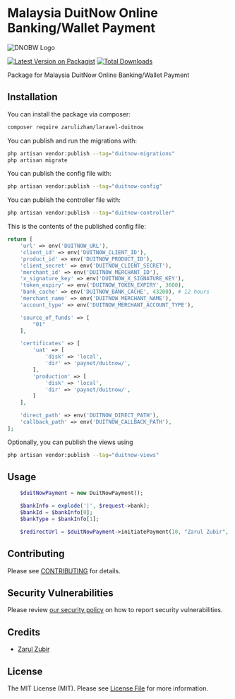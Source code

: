 # Malaysia DuitNow Online Banking/Wallet Payment

![DNOBW Logo](https://i.ibb.co/Bjc0Fyv/dnobw.png)

[![Latest Version on Packagist](https://img.shields.io/packagist/v/zarulizham/laravel-duitnow.svg?style=flat-square)](https://packagist.org/packages/zarulizham/laravel-duitnow)
[![Total Downloads](https://img.shields.io/packagist/dt/zarulizham/laravel-duitnow.svg?style=flat-square)](https://packagist.org/packages/zarulizham/laravel-duitnow)

Package for Malaysia DuitNow Online Banking/Wallet Payment

## Installation

You can install the package via composer:

```bash
composer require zarulizham/laravel-duitnow
```

You can publish and run the migrations with:

```bash
php artisan vendor:publish --tag="duitnow-migrations"
php artisan migrate
```

You can publish the config file with:

```bash
php artisan vendor:publish --tag="duitnow-config"
```

You can publish the controller file with:

```bash
php artisan vendor:publish --tag="duitnow-controller"
```

This is the contents of the published config file:

```php
return [
    'url' => env('DUITNOW_URL'),
    'client_id' => env('DUITNOW_CLIENT_ID'),
    'product_id' => env('DUITNOW_PRODUCT_ID'),
    'client_secret' => env('DUITNOW_CLIENT_SECRET'),
    'merchant_id' => env('DUITNOW_MERCHANT_ID'),
    'x_signature_key' => env('DUITNOW_X_SIGNATURE_KEY'),
    'token_expiry' => env('DUITNOW_TOKEN_EXPIRY', 3600),
    'bank_cache' => env('DUITNOW_BANK_CACHE', 43200), # 12 hours
    'merchant_name' => env('DUITNOW_MERCHANT_NAME'),
    'account_type' => env('DUITNOW_MERCHANT_ACCOUNT_TYPE'),

    'source_of_funds' => [
        "01"
    ],

    'certificates' => [
        'uat' => [
            'disk' => 'local',
            'dir' => 'paynet/duitnow/',
        ],
        'production' => [
            'disk' => 'local',
            'dir' => 'paynet/duitnow/',
        ]
    ],

    'direct_path' => env('DUITNOW_DIRECT_PATH'),
    'callback_path' => env('DUITNOW_CALLBACK_PATH'),
];
```

Optionally, you can publish the views using

```bash
php artisan vendor:publish --tag="duitnow-views"
```

## Usage

```php
    $duitNowPayment = new DuitNowPayment();

    $bankInfo = explode('|', $request->bank);
    $bankId = $bankInfo[0];
    $bankType = $bankInfo[1];

    $redirectUrl = $duitNowPayment->initiatePayment(10, "Zarul Zubir", $bankType, "Ref: " . rand(100, 200), $bankId, 'A1000001');
```

## Contributing

Please see [CONTRIBUTING](.github/CONTRIBUTING.md) for details.

## Security Vulnerabilities

Please review [our security policy](../../security/policy) on how to report security vulnerabilities.

## Credits

-   [Zarul Zubir](https://github.com/zarulizham)

## License

The MIT License (MIT). Please see [License File](LICENSE.md) for more information.
